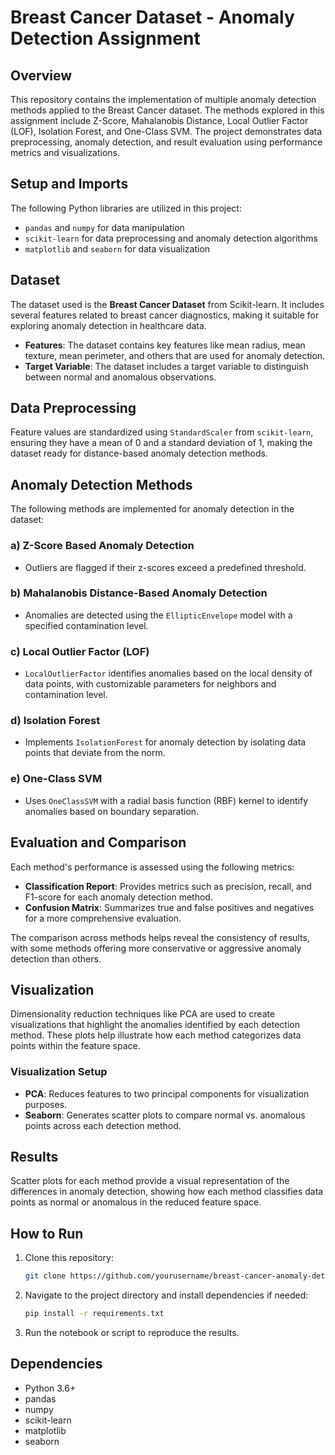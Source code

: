 
# **Breast Cancer Dataset - Anomaly Detection Assignment**

## Overview
This repository contains the implementation of multiple anomaly detection methods applied to the Breast Cancer dataset. The methods explored in this assignment include Z-Score, Mahalanobis Distance, Local Outlier Factor (LOF), Isolation Forest, and One-Class SVM. The project demonstrates data preprocessing, anomaly detection, and result evaluation using performance metrics and visualizations.

## Setup and Imports
The following Python libraries are utilized in this project:
- `pandas` and `numpy` for data manipulation
- `scikit-learn` for data preprocessing and anomaly detection algorithms
- `matplotlib` and `seaborn` for data visualization

## Dataset
The dataset used is the **Breast Cancer Dataset** from Scikit-learn. It includes several features related to breast cancer diagnostics, making it suitable for exploring anomaly detection in healthcare data.

- **Features**: The dataset contains key features like mean radius, mean texture, mean perimeter, and others that are used for anomaly detection.
- **Target Variable**: The dataset includes a target variable to distinguish between normal and anomalous observations.

## Data Preprocessing
Feature values are standardized using `StandardScaler` from `scikit-learn`, ensuring they have a mean of 0 and a standard deviation of 1, making the dataset ready for distance-based anomaly detection methods.

## Anomaly Detection Methods
The following methods are implemented for anomaly detection in the dataset:

### a) Z-Score Based Anomaly Detection
- Outliers are flagged if their z-scores exceed a predefined threshold.

### b) Mahalanobis Distance-Based Anomaly Detection
- Anomalies are detected using the `EllipticEnvelope` model with a specified contamination level.

### c) Local Outlier Factor (LOF)
- `LocalOutlierFactor` identifies anomalies based on the local density of data points, with customizable parameters for neighbors and contamination level.

### d) Isolation Forest
- Implements `IsolationForest` for anomaly detection by isolating data points that deviate from the norm.

### e) One-Class SVM
- Uses `OneClassSVM` with a radial basis function (RBF) kernel to identify anomalies based on boundary separation.

## Evaluation and Comparison
Each method's performance is assessed using the following metrics:
- **Classification Report**: Provides metrics such as precision, recall, and F1-score for each anomaly detection method.
- **Confusion Matrix**: Summarizes true and false positives and negatives for a more comprehensive evaluation.

The comparison across methods helps reveal the consistency of results, with some methods offering more conservative or aggressive anomaly detection than others.

## Visualization
Dimensionality reduction techniques like PCA are used to create visualizations that highlight the anomalies identified by each detection method. These plots help illustrate how each method categorizes data points within the feature space.

### Visualization Setup
- **PCA**: Reduces features to two principal components for visualization purposes.
- **Seaborn**: Generates scatter plots to compare normal vs. anomalous points across each detection method.

## Results
Scatter plots for each method provide a visual representation of the differences in anomaly detection, showing how each method classifies data points as normal or anomalous in the reduced feature space.

## How to Run
1. Clone this repository:
   ```bash
   git clone https://github.com/yourusername/breast-cancer-anomaly-detection.git
   ```
2. Navigate to the project directory and install dependencies if needed:
   ```bash
   pip install -r requirements.txt
   ```
3. Run the notebook or script to reproduce the results.

## Dependencies
- Python 3.6+
- pandas
- numpy
- scikit-learn
- matplotlib
- seaborn
